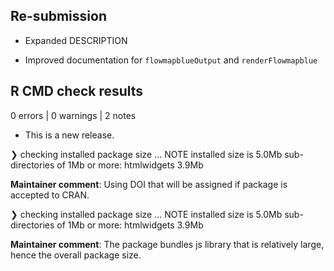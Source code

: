 ## Re-submission

* Expanded DESCRIPTION

* Improved documentation for `flowmapblueOutput` and `renderFlowmapblue`


## R CMD check results

0 errors | 0 warnings | 2 notes

* This is a new release.

❯ checking installed package size ... NOTE
    installed size is  5.0Mb
    sub-directories of 1Mb or more:
      htmlwidgets   3.9Mb

**Maintainer comment**: Using DOI that will be assigned if package is accepted to CRAN.

❯ checking installed package size ... NOTE
    installed size is  5.0Mb
    sub-directories of 1Mb or more:
      htmlwidgets   3.9Mb

**Maintainer comment**: The package bundles js library that is relatively large, hence the overall package size.
